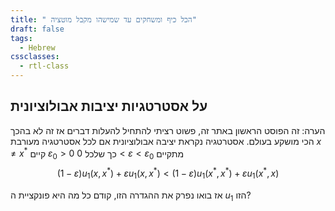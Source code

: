 ```yaml
---
title: " הכל כיף ומשחקים עד שמישהו מקבל מוטציה"
draft: false
tags:
  - Hebrew
cssclasses:
  - rtl-class
---
```


## על אסטרטגיות יציבות אבולוציונית

הערה: זה הפוסט הראשון באתר זה, פשוט רציתי להתחיל להעלות דברים אז זה לא בהכך הכי מושקע בעולם.
אסטרטגיה נקראת יציבה אבולוציונית אם לכל אסטרטגיה מעורבת $x\neq x^*$ קיים $\varepsilon_{0}>0$ כך שלכל $0<\varepsilon<\varepsilon_{0}$ מתקיים 
$$
(1-\varepsilon)u_{1}(x,x^{*})+\varepsilon u_{1}(x,x^{*})<(1-\varepsilon)u_{1}(x^{*},x^{*})+\varepsilon u_{1}(x^{*},x)
$$

אז בואו נפרק את ההגדרה הזו, קודם כל מה היא פונקציית ה $u_{1}$ הזו?

